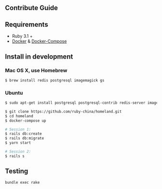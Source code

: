 ## Contribute Guide

## Requirements

- Ruby 3.1 +
- [Docker](https://docs.docker.com/get-docker/) & [Docker-Compose](https://docs.docker.com/compose)

## Install in development

### Mac OS X, use Homebrew

```bash
$ brew install redis postgresql imagemagick gs
```

### Ubuntu

```bash
$ sudo apt-get install postgresql postgresql-contrib redis-server imagemagick ghostscript libpq-dev
```

```bash
$ git clone https://github.com/ruby-china/homeland.git
$ cd homeland
$ docker-compose up

# Session 1:
$ rails db:create
$ rails db:migrate
$ yarn start

# Session 2:
$ rails s
```

## Testing

```bash
bundle exec rake
```
